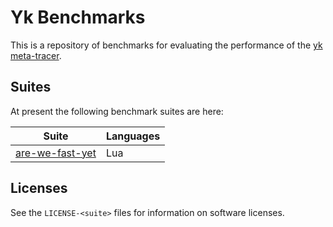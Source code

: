 # Yk Benchmarks

This is a repository of benchmarks for evaluating the performance of the [yk
meta-tracer](https://github.com/ykjit/yk/).

## Suites

At present the following benchmark suites are here:

| **Suite**                                                    | **Languages** |
|--------------------------------------------------------------|---------------|
| [are-we-fast-yet](https://github.com/smarr/are-we-fast-yet/) | Lua           |

## Licenses

See the `LICENSE-<suite>` files for information on software licenses.
